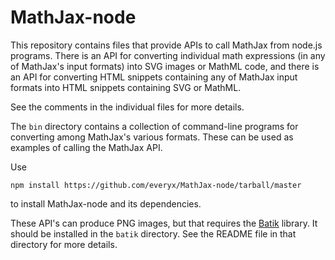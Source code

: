 # MathJax-node

This repository contains files that provide APIs to call MathJax from
node.js programs.  There is an API for converting individual math
expressions (in any of MathJax's input formats) into SVG images or MathML
code, and there is an API for converting HTML snippets containing any of
MathJax input formats into HTML snippets containing SVG or MathML.

See the comments in the individual files for more details.

The `bin` directory contains a collection of command-line programs for
converting among MathJax's various formats.  These can be used as examples
of calling the MathJax API.

Use

    npm install https://github.com/everyx/MathJax-node/tarball/master

to install MathJax-node and its dependencies.

These API's can produce PNG images, but that requires the
[Batik](http://xmlgraphics.apache.org/batik/download.html) library.  It
should be installed in the `batik` directory.  See the README file in that
directory for more details.
